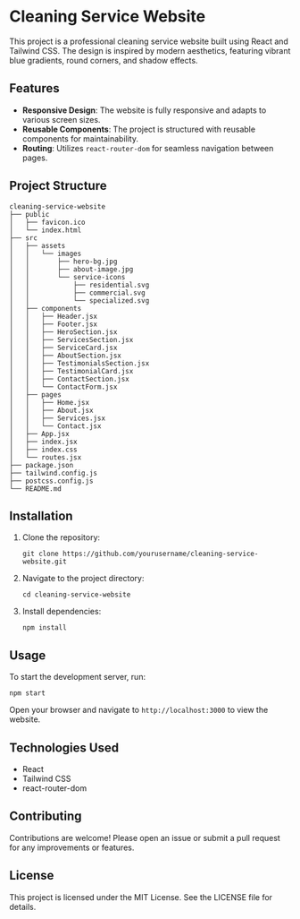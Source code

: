 # Cleaning Service Website

This project is a professional cleaning service website built using React and Tailwind CSS. The design is inspired by modern aesthetics, featuring vibrant blue gradients, round corners, and shadow effects.

## Features

- **Responsive Design**: The website is fully responsive and adapts to various screen sizes.
- **Reusable Components**: The project is structured with reusable components for maintainability.
- **Routing**: Utilizes `react-router-dom` for seamless navigation between pages.

## Project Structure

```
cleaning-service-website
├── public
│   ├── favicon.ico
│   └── index.html
├── src
│   ├── assets
│   │   └── images
│   │       ├── hero-bg.jpg
│   │       ├── about-image.jpg
│   │       └── service-icons
│   │           ├── residential.svg
│   │           ├── commercial.svg
│   │           └── specialized.svg
│   ├── components
│   │   ├── Header.jsx
│   │   ├── Footer.jsx
│   │   ├── HeroSection.jsx
│   │   ├── ServicesSection.jsx
│   │   ├── ServiceCard.jsx
│   │   ├── AboutSection.jsx
│   │   ├── TestimonialsSection.jsx
│   │   ├── TestimonialCard.jsx
│   │   ├── ContactSection.jsx
│   │   └── ContactForm.jsx
│   ├── pages
│   │   ├── Home.jsx
│   │   ├── About.jsx
│   │   ├── Services.jsx
│   │   └── Contact.jsx
│   ├── App.jsx
│   ├── index.jsx
│   ├── index.css
│   └── routes.jsx
├── package.json
├── tailwind.config.js
├── postcss.config.js
└── README.md
```

## Installation

1. Clone the repository:
   ```
   git clone https://github.com/yourusername/cleaning-service-website.git
   ```
2. Navigate to the project directory:
   ```
   cd cleaning-service-website
   ```
3. Install dependencies:
   ```
   npm install
   ```

## Usage

To start the development server, run:
```
npm start
```
Open your browser and navigate to `http://localhost:3000` to view the website.

## Technologies Used

- React
- Tailwind CSS
- react-router-dom

## Contributing

Contributions are welcome! Please open an issue or submit a pull request for any improvements or features.

## License

This project is licensed under the MIT License. See the LICENSE file for details.